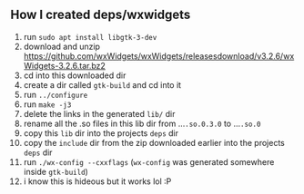 ## How I created deps/wxwidgets

1. run `sudo apt install libgtk-3-dev`
1. download and unzip https://github.com/wxWidgets/wxWidgets/releasesdownload/v3.2.6/wxWidgets-3.2.6.tar.bz2
1. cd into this downloaded dir
1. create a dir called `gtk-build` and cd into it
1. run `../configure`
1. run `make -j3`
1. delete the links in the generated `lib/` dir
1. rename all the .so files in this lib dir from ...`.so.0.3.0` to ...`.so.0`
1. copy this `lib` dir into the projects `deps` dir
1. copy the `include` dir from the zip downloaded earlier into the projects `deps` dir
1. run `./wx-config --cxxflags` (`wx-config` was generated somewhere inside `gtk-build`)
1. i know this is hideous but it works lol :P